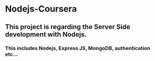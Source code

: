 # Nodejs-Coursera

## This project is regarding the Server Side development with Nodejs.
### This includes Nodejs, Express JS, MongoDB, authentication etc...
